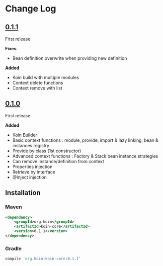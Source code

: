 # Change Log

## [0.1.1]()

First release

**Fixes**
- Bean definition overwrite when providing new definition

**Added**
- Koin build with multiple modules
- Context delete functions
- Context remove with list


## [0.1.0]()

First release

**Added**
- Koin Builder
- Basic context functions : module, provide, import & lazy linking, bean & instances registry
- Provide by class (1st constructor)
- Advanced context functions : Factory & Stack bean instance strategies
- Can remove instance/definition from context
- Properties injection
- Retrieve by interface
- @Inject injection

## Installation

### Maven

```xml
<dependency>
    <groupId>org.koin</groupId>
    <artifactId>koin-core</artifactId>
    <version>0.1.1</version>
</dependency>
```

### Gradle

```gradle
compile 'org.koin:koin-core:0.1.1'
```
